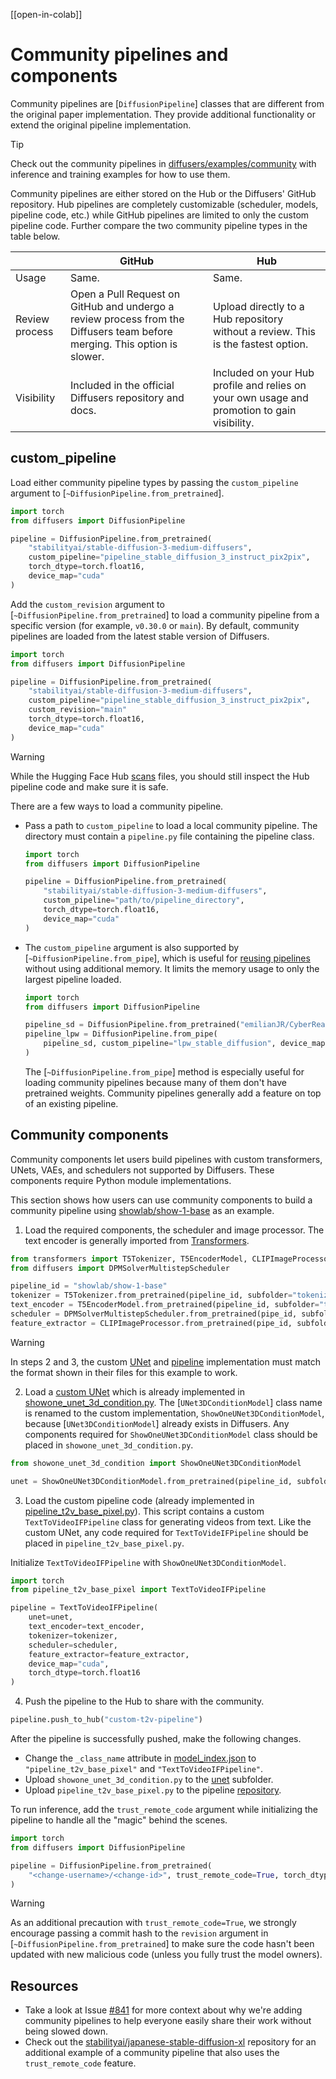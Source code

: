<!--Copyright 2025 The HuggingFace Team. All rights reserved.

Licensed under the Apache License, Version 2.0 (the "License"); you may not use this file except in compliance with
the License. You may obtain a copy of the License at

http://www.apache.org/licenses/LICENSE-2.0

Unless required by applicable law or agreed to in writing, software distributed under the License is distributed on
an "AS IS" BASIS, WITHOUT WARRANTIES OR CONDITIONS OF ANY KIND, either express or implied. See the License for the
specific language governing permissions and limitations under the License.
-->

[[open-in-colab]]

# Community pipelines and components

Community pipelines are [`DiffusionPipeline`] classes that are different from the original paper implementation. They provide additional functionality or extend the original pipeline implementation.

> [!TIP]
> Check out the community pipelines in [diffusers/examples/community](https://github.com/huggingface/diffusers/tree/main/examples/community) with inference and training examples for how to use them.

Community pipelines are either stored on the Hub or the Diffusers' GitHub repository. Hub pipelines are completely customizable (scheduler, models, pipeline code, etc.) while GitHub pipelines are limited to only the custom pipeline code. Further compare the two community pipeline types in the table below.

|  | GitHub | Hub |
|---|---|---|
| Usage | Same. | Same. |
| Review process | Open a Pull Request on GitHub and undergo a review process from the Diffusers team before merging. This option is slower. | Upload directly to a Hub repository without a review. This is the fastest option. |
| Visibility | Included in the official Diffusers repository and docs. | Included on your Hub profile and relies on your own usage and promotion to gain visibility. |

## custom_pipeline

Load either community pipeline types by passing the `custom_pipeline` argument to [`~DiffusionPipeline.from_pretrained`].

```py
import torch
from diffusers import DiffusionPipeline

pipeline = DiffusionPipeline.from_pretrained(
    "stabilityai/stable-diffusion-3-medium-diffusers",
    custom_pipeline="pipeline_stable_diffusion_3_instruct_pix2pix",
    torch_dtype=torch.float16,
    device_map="cuda"
)
```

Add the `custom_revision` argument to [`~DiffusionPipeline.from_pretrained`] to load a community pipeline from a specific version (for example, `v0.30.0` or `main`). By default, community pipelines are loaded from the latest stable version of Diffusers.

```py
import torch
from diffusers import DiffusionPipeline

pipeline = DiffusionPipeline.from_pretrained(
    "stabilityai/stable-diffusion-3-medium-diffusers",
    custom_pipeline="pipeline_stable_diffusion_3_instruct_pix2pix",
    custom_revision="main"
    torch_dtype=torch.float16,
    device_map="cuda"
)
```

> [!WARNING]
> While the Hugging Face Hub [scans](https://huggingface.co/docs/hub/security-malware) files, you should still inspect the Hub pipeline code and make sure it is safe.

There are a few ways to load a community pipeline.

- Pass a path to `custom_pipeline` to load a local community pipeline. The directory must contain a `pipeline.py` file containing the pipeline class.

  ```py
  import torch
  from diffusers import DiffusionPipeline

  pipeline = DiffusionPipeline.from_pretrained(
      "stabilityai/stable-diffusion-3-medium-diffusers",
      custom_pipeline="path/to/pipeline_directory",
      torch_dtype=torch.float16,
      device_map="cuda"
  )
  ```

- The `custom_pipeline` argument is also supported by [`~DiffusionPipeline.from_pipe`], which is useful for [reusing pipelines](./loading#reuse-a-pipeline) without using additional memory. It limits the memory usage to only the largest pipeline loaded.

  ```py
  import torch
  from diffusers import DiffusionPipeline

  pipeline_sd = DiffusionPipeline.from_pretrained("emilianJR/CyberRealistic_V3", torch_dtype=torch.float16, device_map="cuda")
  pipeline_lpw = DiffusionPipeline.from_pipe(
      pipeline_sd, custom_pipeline="lpw_stable_diffusion", device_map="cuda"
  )
  ```

  The [`~DiffusionPipeline.from_pipe`] method is especially useful for loading community pipelines because many of them don't have pretrained weights. Community pipelines generally add a feature on top of an existing pipeline.

## Community components

Community components let users build pipelines with custom transformers, UNets, VAEs, and schedulers not supported by Diffusers. These components require Python module implementations. 

This section shows how users can use community components to build a community pipeline using [showlab/show-1-base](https://huggingface.co/showlab/show-1-base) as an example.

1. Load the required components, the scheduler and image processor. The text encoder is generally imported from [Transformers](https://huggingface.co/docs/transformers/index).

```python
from transformers import T5Tokenizer, T5EncoderModel, CLIPImageProcessor
from diffusers import DPMSolverMultistepScheduler

pipeline_id = "showlab/show-1-base"
tokenizer = T5Tokenizer.from_pretrained(pipeline_id, subfolder="tokenizer")
text_encoder = T5EncoderModel.from_pretrained(pipeline_id, subfolder="text_encoder")
scheduler = DPMSolverMultistepScheduler.from_pretrained(pipe_id, subfolder="scheduler")
feature_extractor = CLIPImageProcessor.from_pretrained(pipe_id, subfolder="feature_extractor")
```

> [!WARNING]
> In steps 2 and 3, the custom [UNet](https://github.com/showlab/Show-1/blob/main/showone/models/unet_3d_condition.py) and [pipeline](https://huggingface.co/sayakpaul/show-1-base-with-code/blob/main/unet/showone_unet_3d_condition.py) implementation must match the format shown in their files for this example to work.

2. Load a [custom UNet](https://github.com/showlab/Show-1/blob/main/showone/models/unet_3d_condition.py) which is already implemented in [showone_unet_3d_condition.py](https://huggingface.co/sayakpaul/show-1-base-with-code/blob/main/unet/showone_unet_3d_condition.py). The [`UNet3DConditionModel`] class name is renamed to the custom implementation, `ShowOneUNet3DConditionModel`, because [`UNet3DConditionModel`] already exists in Diffusers. Any components required for `ShowOneUNet3DConditionModel` class should be placed in `showone_unet_3d_condition.py`.

```python
from showone_unet_3d_condition import ShowOneUNet3DConditionModel

unet = ShowOneUNet3DConditionModel.from_pretrained(pipeline_id, subfolder="unet")
```

3. Load the custom pipeline code (already implemented in [pipeline_t2v_base_pixel.py](https://huggingface.co/sayakpaul/show-1-base-with-code/blob/main/pipeline_t2v_base_pixel.py)). This script contains a custom `TextToVideoIFPipeline` class for generating videos from text. Like the custom UNet, any code required for `TextToVideIFPipeline` should be placed in `pipeline_t2v_base_pixel.py`.

Initialize `TextToVideoIFPipeline` with `ShowOneUNet3DConditionModel`.

```python
import torch
from pipeline_t2v_base_pixel import TextToVideoIFPipeline

pipeline = TextToVideoIFPipeline(
    unet=unet,
    text_encoder=text_encoder,
    tokenizer=tokenizer,
    scheduler=scheduler,
    feature_extractor=feature_extractor,
    device_map="cuda",
    torch_dtype=torch.float16
)
```

4. Push the pipeline to the Hub to share with the community.

```python
pipeline.push_to_hub("custom-t2v-pipeline")
```

After the pipeline is successfully pushed, make the following changes.

- Change the `_class_name` attribute in [model_index.json](https://huggingface.co/sayakpaul/show-1-base-with-code/blob/main/model_index.json#L2) to `"pipeline_t2v_base_pixel"` and `"TextToVideoIFPipeline"`.
- Upload `showone_unet_3d_condition.py` to the [unet](https://huggingface.co/sayakpaul/show-1-base-with-code/blob/main/unet/showone_unet_3d_condition.py) subfolder.
- Upload `pipeline_t2v_base_pixel.py` to the pipeline [repository](https://huggingface.co/sayakpaul/show-1-base-with-code/tree/main).

To run inference, add the `trust_remote_code` argument while initializing the pipeline to handle all the "magic" behind the scenes.

```python
import torch
from diffusers import DiffusionPipeline

pipeline = DiffusionPipeline.from_pretrained(
    "<change-username>/<change-id>", trust_remote_code=True, torch_dtype=torch.float16
)
```

> [!WARNING]
> As an additional precaution with `trust_remote_code=True`, we strongly encourage passing a commit hash to the `revision` argument in [`~DiffusionPipeline.from_pretrained`] to make sure the code hasn't been updated with new malicious code (unless you fully trust the model owners).

## Resources

- Take a look at Issue [#841](https://github.com/huggingface/diffusers/issues/841) for more context about why we're adding community pipelines to help everyone easily share their work without being slowed down.
- Check out the [stabilityai/japanese-stable-diffusion-xl](https://huggingface.co/stabilityai/japanese-stable-diffusion-xl/) repository for an additional example of a community pipeline that also uses the `trust_remote_code` feature.
